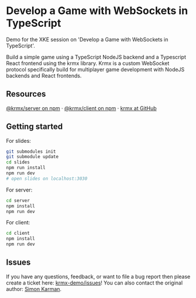 # Develop a Game with WebSockets in TypeScript
Demo for the XKE session on 'Develop a Game with WebSockets in TypeScript'.

Build a simple game using a TypeScript NodeJS backend and a Typescript React frontend using the krmx library. Krmx is a custom WebSocket protocol specifically build for multiplayer game development with NodeJS backends and React frontends.

## Resources
[@krmx/server on npm](https://www.npmjs.com/package/@krmx/server) · [@krmx/client on npm](https://www.npmjs.com/package/@krmx/client) · [krmx at GitHub](https://github.com/simonkarman/ancient/tree/main/krmx)

## Getting started
For slides:
```bash
git submodules init
git submodule update
cd slides
npm run install
npm run dev
# open slides on localhost:3030
```

For server:
```bash
cd server
npm install
npm run dev
```

For client:
```bash
cd client
npm install
npm run dev
```

## Issues
If you have any questions, feedback, or want to file a bug report then please create a ticket here: [krmx-demo/issues](https://github.com/binxio/krmx-demo/issues)! You can also contact the original author: [Simon Karman](https://www.simonkarman.nl/). 
